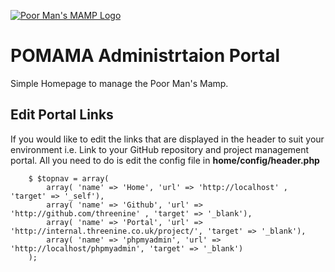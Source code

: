 [![Poor Man's MAMP Logo](https://threenine.co.uk/wp-content/uploads/2016/08/poormansmamp.png)](https://threenine.co.uk/setting-php7-development-mac-osx/)

# POMAMA Administrtaion Portal

Simple Homepage to manage the Poor Man's Mamp.

## Edit Portal Links

If you would like to edit the links that are displayed  in the header to suit  your environment i.e. Link to your GitHub repository and project management portal.  All you need to do is edit the config file in **home/config/header.php**

		$ $topnav = array(
			array( 'name' => 'Home', 'url' => 'http://localhost' , 'target' => '_self'),
			array( 'name' => 'Github', 'url' => 'http://github.com/threenine' , 'target' => '_blank'),
			array( 'name' => 'Portal', 'url' => 'http://internal.threenine.co.uk/project/', 'target' => '_blank'),
			array( 'name' => 'phpmyadmin', 'url' => 'http://localhost/phpmyadmin', 'target' => '_blank')
		);

